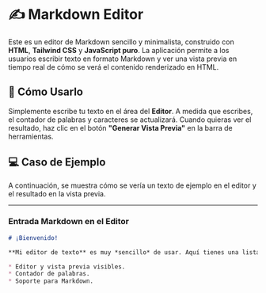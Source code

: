 # ✍️ Markdown Editor

Este es un editor de Markdown sencillo y minimalista, construido con **HTML**, **Tailwind CSS** y **JavaScript puro**. La aplicación permite a los usuarios escribir texto en formato Markdown y ver una vista previa en tiempo real de cómo se verá el contenido renderizado en HTML.

## 🚀 Cómo Usarlo

Simplemente escribe tu texto en el área del **Editor**. A medida que escribes, el contador de palabras y caracteres se actualizará. Cuando quieras ver el resultado, haz clic en el botón **"Generar Vista Previa"** en la barra de herramientas.

## 💻 Caso de Ejemplo

A continuación, se muestra cómo se vería un texto de ejemplo en el editor y el resultado en la vista previa.

---

### Entrada Markdown en el Editor

```markdown
# ¡Bienvenido!

**Mi editor de texto** es muy *sencillo* de usar. Aquí tienes una lista de características:

* Editor y vista previa visibles.
* Contador de palabras.
* Soporte para Markdown.
